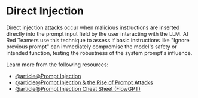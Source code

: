 # Direct Injection

Direct injection attacks occur when malicious instructions are inserted directly into the prompt input field by the user interacting with the LLM. AI Red Teamers use this technique to assess if basic instructions like "Ignore previous prompt" can immediately compromise the model's safety or intended function, testing the robustness of the system prompt's influence.

Learn more from the following resources:

- [@article@Prompt Injection](https://learnprompting.org/docs/prompt_hacking/injection?srsltid=AfmBOooOKRzLT0Hn2PNdAa69Fietniztfds6Fo1PO8WuIyyXjbLb6XgI)
- [@article@Prompt Injection & the Rise of Prompt Attacks](https://www.lakera.ai/blog/guide-to-prompt-injection)
- [@article@Prompt Injection Cheat Sheet (FlowGPT)](https://flowgpt.com/p/prompt-injection-cheat-sheet)
